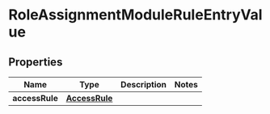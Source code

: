 

# RoleAssignmentModuleRuleEntryValue


## Properties

| Name | Type | Description | Notes |
|------------ | ------------- | ------------- | -------------|
|**accessRule** | [**AccessRule**](AccessRule.md) |  |  |



